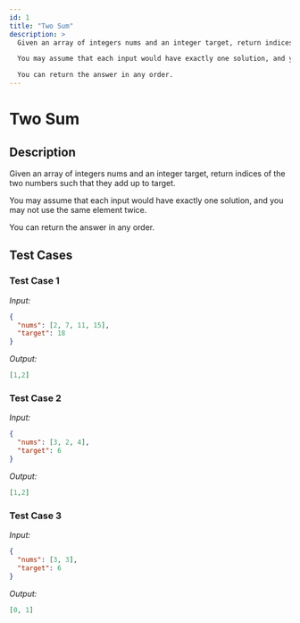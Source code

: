 ```yaml
---
id: 1
title: "Two Sum"
description: >
  Given an array of integers nums and an integer target, return indices of the two numbers such that they add up to target.

  You may assume that each input would have exactly one solution, and you may not use the same element twice.

  You can return the answer in any order.
---
```


# Two Sum

## Description

Given an array of integers nums and an integer target, return indices of the two numbers such that they add up to target.

You may assume that each input would have exactly one solution, and you may not use the same element twice.

You can return the answer in any order.

## Test Cases

### Test Case 1
*Input:*
```json
{
  "nums": [2, 7, 11, 15],
  "target": 18
}
```
*Output:*
```json
[1,2]
```

### Test Case 2
*Input:*
```json
{
  "nums": [3, 2, 4],
  "target": 6
}
```
*Output:*
```json
[1,2]
```

### Test Case 3
*Input:*
```json
{
  "nums": [3, 3],
  "target": 6
}
```
*Output:*
```json
[0, 1]
```


